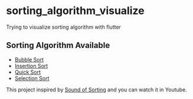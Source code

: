 # sorting_algorithm_visualize

Trying to visualize sorting algorithm with flutter

## Sorting Algorithm Available

- [Bubble Sort](https://www.geeksforgeeks.org/bubble-sort-algorithm/)
- [Insertion Sort](https://www.geeksforgeeks.org/insertion-sort-algorithm/)
- [Quick Sort](https://www.geeksforgeeks.org/selection-sort-algorithm-2/)
- [Selection Sort](https://www.geeksforgeeks.org/quick-sort-algorithm/)

This project inspired by
[Sound of Sorting](https://panthema.net/2013/sound-of-sorting/) and you can watch it in Youtube.
